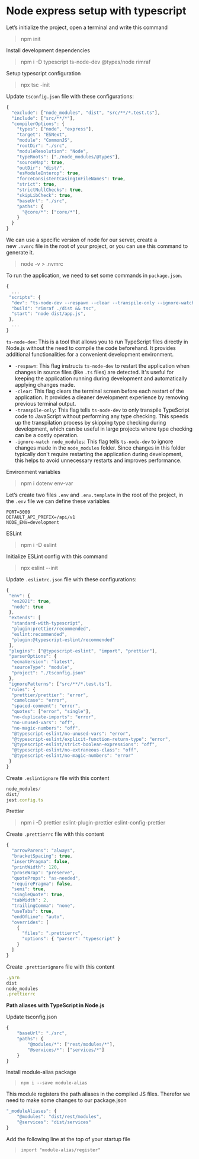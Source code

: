 # Node express setup with typescript

Let’s initialize the project, open a terminal and write this command

> npm init
> 

Install development dependencies

> npm i -D typescript ts-node-dev @types/node rimraf
> 

Setup typescript configuration

> npx tsc -init
> 

Update `tsconfig.json` file with these configurations:

```jsx
{
  "exclude": ["node_modules", "dist", "src/**/*.test.ts"],
  "include": ["src/**/*"],
  "compilerOptions": {
    "types": ["node", "express"],
    "target": "ESNext",
    "module": "CommonJS",
    "rootDir": "./src",
    "moduleResolution": "Node",
    "typeRoots": ["./node_modules/@types"],
    "sourceMap": true,
    "outDir": "dist/",
    "esModuleInterop": true,
    "forceConsistentCasingInFileNames": true,
    "strict": true,
    "strictNullChecks": true,
    "skipLibCheck": true,
    "baseUrl": "./src",
    "paths": {
      "@core/*": ["core/*"],
    }
  }
}
```

We can use a specific version of node for our server, create a new `.nvmrc` file in the root of your project, or you can use this command to generate it.

> node -v > .nvmrc
> 

To run the application, we need to set some commands in `package.json`.

```jsx
{
  ...
 "scripts": {
  "dev": "ts-node-dev --respawn --clear --transpile-only --ignore-watch node_modules ./src/app.ts",
  "build": "rimraf ./dist && tsc",
  "start": "node dist/app.js",
 },
  ...
}
```

`ts-node-dev`: This is a tool that allows you to run TypeScript files directly in Node.js without the need to compile the code beforehand. It provides additional functionalities for a convenient development environment.

- `-respawn`: This flag instructs `ts-node-dev` to restart the application when changes in source files (like `.ts` files) are detected. It's useful for keeping the application running during development and automatically applying changes made.
- `-clear`: This flag clears the terminal screen before each restart of the application. It provides a cleaner development experience by removing previous terminal output.
- `-transpile-only`: This flag tells `ts-node-dev` to only transpile TypeScript code to JavaScript without performing any type checking. This speeds up the transpilation process by skipping type checking during development, which can be useful in large projects where type checking can be a costly operation.
- `-ignore-watch node_modules`: This flag tells `ts-node-dev` to ignore changes made in the `node_modules` folder. Since changes in this folder typically don't require restarting the application during development, this helps to avoid unnecessary restarts and improves performance.

Environment variables

> npm i dotenv env-var
> 

Let’s create two files `.env` and `.env.template` in the root of the project, in the `.env` file we can define these variables

```
PORT=3000
DEFAULT_API_PREFIX=/api/v1
NODE_ENV=development
```

ESLint

> npm i -D eslint
> 

Initialize ESLint config with this command

> npx eslint --init
> 

Update `.eslintrc.json` file with these configurations:

```jsx
{
 "env": {
  "es2021": true,
  "node": true
 },
 "extends": [
  "standard-with-typescript",
  "plugin:prettier/recommended",
  "eslint:recommended",
  "plugin:@typescript-eslint/recommended"
 ],
 "plugins": ["@typescript-eslint", "import", "prettier"],
 "parserOptions": {
  "ecmaVersion": "latest",
  "sourceType": "module",
  "project": "./tsconfig.json"
 },
 "ignorePatterns": ["src/**/*.test.ts"],
 "rules": {
  "prettier/prettier": "error",
  "camelcase": "error",
  "spaced-comment": "error",
  "quotes": ["error", "single"],
  "no-duplicate-imports": "error",
  "no-unused-vars": "off",
  "no-magic-numbers": "off",
  "@typescript-eslint/no-unused-vars": "error",
  "@typescript-eslint/explicit-function-return-type": "error",
  "@typescript-eslint/strict-boolean-expressions": "off",
  "@typescript-eslint/no-extraneous-class": "off",
  "@typescript-eslint/no-magic-numbers": "error"
 }
}
```

Create `.eslintignore` file with this content

```jsx
node_modules/
dist/
jest.config.ts
```

Prettier

> npm i -D prettier eslint-plugin-prettier eslint-config-prettier
> 

Create `.prettierrc` file with this content

```jsx
{
  "arrowParens": "always",
  "bracketSpacing": true,
  "insertPragma": false,
  "printWidth": 120,
  "proseWrap": "preserve",
  "quoteProps": "as-needed",
  "requirePragma": false,
  "semi": true,
  "singleQuote": true,
  "tabWidth": 2,
  "trailingComma": "none",
  "useTabs": true,
  "endOfLine": "auto",
  "overrides": [
    {
      "files": ".prettierrc",
      "options": { "parser": "typescript" }
    }
  ]
}
```

Create `.prettierignore` file with this content

```jsx
.yarn
dist
node_modules
.prettierrc
```

**Path aliases with TypeScript in Node.js**

Update tsconfig.json

```jsx
{
	"baseUrl": "./src",
	"paths": {
	    "@modules/*": ["rest/modules/*"],
	    "@services/*": ["services/*"]
	}
}
```

Install module-alias package

> `npm i --save module-alias`
> 

This module registers the path aliases in the compiled JS files. Therefor we need to make some changes to our package.json

```jsx
"_moduleAliases": {
    "@modules": "dist/rest/modules",
    "@services": "dist/services"
}
```

Add the following line at the top of your startup file

> `import "module-alias/register"`
>